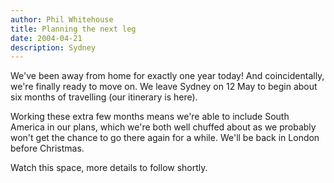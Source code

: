 ```yaml
---
author: Phil Whitehouse
title: Planning the next leg
date: 2004-04-21
description: Sydney
---
```


We've been away from home for exactly one year today! And coincidentally, we're finally ready to move on. We leave Sydney on 12 May to begin about six months of travelling (our itinerary is here).

Working these extra few months means we're able to include South America in our plans, which we're both well chuffed about as we probably won't get the chance to go there again for a while. We'll be back in London before Christmas.

Watch this space, more details to follow shortly.

